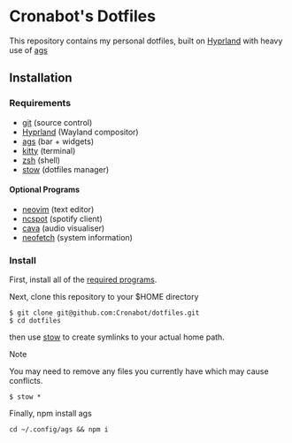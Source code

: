 # Cronabot's Dotfiles

This repository contains my personal dotfiles, built on [Hyprland](https://github.com/hyprwm/Hyprland) with heavy use of [ags](https://github.com/Aylur/ags/)

## Installation

### Requirements

- [git](https://git-scm.com/) (source control)
- [Hyprland](https://github.com/hyprwm/Hyprland) (Wayland compositor)
- [ags](https://github.com/Aylur/ags) (bar + widgets)
- [kitty](https://github.com/kovidgoyal/kitty) (terminal)
- [zsh](https://www.zsh.org/) (shell)
- [stow](https://www.gnu.org/software/stow) (dotfiles manager)

#### Optional Programs

- [neovim](https://github.com/neovim/neovim) (text editor)
- [ncspot](https://github.com/hrkfdn/ncspot) (spotify client)
- [cava](https://github.com/karlstav/cava) (audio visualiser)
- [neofetch](https://github.com/dylanaraps/neofetch) (system information)

### Install

First, install all of the [required programs](#Requirements).

Next, clone this repository to your $HOME directory

```
$ git clone git@github.com:Cronabot/dotfiles.git
$ cd dotfiles
```

then use [stow](https://www.gnu.org/software/stow) to create symlinks to your actual home path.

> [!NOTE]
> You may need to remove any files you currently have which may cause conflicts.

```
$ stow *
```

Finally, npm install ags

```
cd ~/.config/ags && npm i
```
